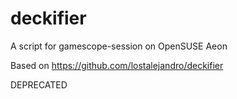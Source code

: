# deckifier
A script for gamescope-session on OpenSUSE Aeon

Based on https://github.com/lostalejandro/deckifier

DEPRECATED
